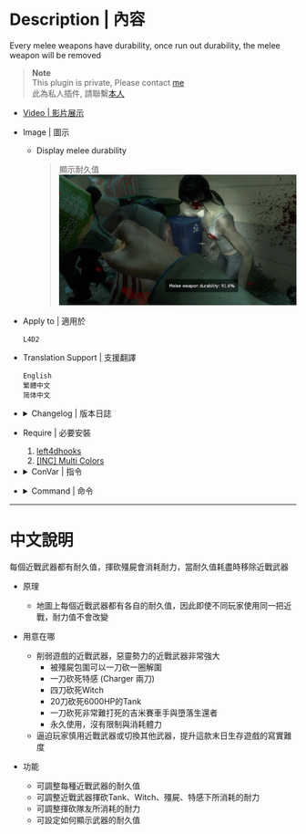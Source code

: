 # Description | 內容
Every melee weapons have durability, once run out durability, the melee weapon will be removed

> __Note__ <br/>
This plugin is private, Please contact [me](https://github.com/fbef0102/Game-Private_Plugin#私人插件列表-private-plugins-list)<br/>
此為私人插件, 請聯繫[本人](https://github.com/fbef0102/Game-Private_Plugin#私人插件列表-private-plugins-list)

* [Video | 影片展示](https://youtu.be/8jsq8NT08S8)

* Image | 圖示
	* Display melee durability
        > 顯示耐久值
        <br/>![l4d2_melee_durability_1](image/l4d2_melee_durability_1.jpg)

* Apply to | 適用於
    ```
    L4D2
    ```

* Translation Support | 支援翻譯
	```
	English
	繁體中文
	简体中文
	```

* <details><summary>Changelog | 版本日誌</summary>

	* v1.1 (2023-3-13)
		* Translation Support

    * v1.0 (2022-11-06)
	    * Initial Release
</details>

* Require | 必要安裝
	1. [left4dhooks](https://forums.alliedmods.net/showthread.php?t=321696)
	2. [[INC] Multi Colors](https://github.com/fbef0102/L4D1_2-Plugins/releases/tag/Multi-Colors)

* <details><summary>ConVar | 指令</summary>

    * cfg/sourcemod/l4d2_melee_durability.cfg
        ```php
        // Changes how message displays. (0: Disable, 1:In chat, 2: In Hint Box, 3: In center text)
        l4d2_melee_durability_announce_type "2"

        // 0=Permanent durability, durability of Baseball Bat.
        l4d2_melee_durability_baseball_bat "2800"

        // How much durability does it cost when melee Common Infected. (0: No Cost)
        l4d2_melee_durability_common_cost "50"

        // 0=Permanent durability, durability of Cricket Bat.
        l4d2_melee_durability_cricket_bat "3000"

        // 0=Permanent durability, durability of Crowbar.
        l4d2_melee_durability_crowbar "3300"

        // 0=Permanent durability, durability of Electric Guitar.
        l4d2_melee_durability_electric_guitar "2900"

        // 0=Plugin off, 1=Plugin on.
        l4d2_melee_durability_enable "1"

        // How much durability does it cost when melee objects. (doors, boxes, items, chairs, tables, etc.)
        l4d2_melee_durability_entity_cost "5"

        // 0=Permanent durability, durability of Fire Axe.
        l4d2_melee_durability_fireaxe "3500"

        // 0=Permanent durability, durability of Frying Pan.
        l4d2_melee_durability_frying_pan "2500"

        // 0=Permanent durability, durability of Golf Club.
        l4d2_melee_durability_golfclub "3000"

        // How much durability does it cost when melee Special Infected. (0: No Cost)
        l4d2_melee_durability_infected_cost "100"

        // 0=Permanent durability, durability of Katana.
        l4d2_melee_durability_katana "3700"

        // 0=Permanent durability, durability of Knife.
        l4d2_melee_durability_knife "3400"

        // 0=Permanent durability, durability of Machete.
        l4d2_melee_durability_machete "4000"

        // 0=Permanent durability, durability of Pitchfork.
        l4d2_melee_durability_pitchfork "3100"

        // Secondary weapon given to survivor after run out of melee durability. (1: Pistol, 2: Dual Pistol, 3: Magnum)
        l4d2_melee_durability_secondary_weapon "1"

        // 0=Permanent durability, durability of shovel.
        l4d2_melee_durability_shovel "2900"

        // How much durability does it cost when melee Survivor. (0: No Cost)
        l4d2_melee_durability_survivor_cost "10"

        // How much durability does it cost when melee Tank. (0: No Cost)
        l4d2_melee_durability_tank_cost "200"

        // 0=Permanent durability, durability of Tonfa.
        l4d2_melee_durability_tonfa "2600"

        // 0=Permanent durability, durability of unknown melee weapon (Custom Third Party Melee).
        l4d2_melee_durability_unknown "3000"

        // How much durability does it cost when melee Witch. (0: No Cost)
        l4d2_melee_durability_witch_cost "150"
        ```
</details>

* <details><summary>Command | 命令</summary>
    
    None
</details>

- - - -
# 中文說明
每個近戰武器都有耐久值，揮砍殭屍會消耗耐力，當耐久值耗盡時移除近戰武器

* 原理
    * 地圖上每個近戰武器都有各自的耐久值，因此即使不同玩家使用同一把近戰，耐力值不會改變

* 用意在哪
    * 削弱遊戲的近戰武器，惡靈勢力的近戰武器非常強大
        * 被殭屍包圍可以一刀砍一圈解圍
        * 一刀砍死特感 (Charger 兩刀)
        * 四刀砍死Witch
        * 20刀砍死6000HP的Tank 
        * 一刀砍死非常難打死的吉米賽車手與墮落生還者
        * 永久使用，沒有限制與消耗體力
    * 逼迫玩家慎用近戰武器或切換其他武器，提升這款末日生存遊戲的寫實難度

* 功能
    * 可調整每種近戰武器的耐久值
    * 可調整近戰武器揮砍Tank、Witch、殭屍、特感下所消耗的耐力
    * 可調整揮砍隊友所消耗的耐力
    * 可設定如何顯示武器的耐久值




